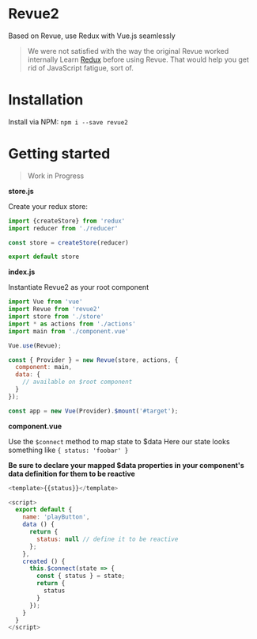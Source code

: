 
# Revue2
Based on Revue, use Redux with Vue.js seamlessly
> We were not satisfied with the way the original Revue worked internally
> Learn [Redux](http://redux.js.org/) before using Revue. That would help you get rid of JavaScript fatigue, sort of.

# Installation
Install via NPM: `npm i --save revue2`

# Getting started
> Work in Progress

**store.js** 

Create your redux store:
```js
import {createStore} from 'redux'
import reducer from './reducer'

const store = createStore(reducer)

export default store
```

**index.js**

Instantiate Revue2 as your root component
```js
import Vue from 'vue'
import Revue from 'revue2'
import store from './store'
import * as actions from './actions'
import main from './component.vue'

Vue.use(Revue);

const { Provider } = new Revue(store, actions, {
  component: main,
  data: {
    // available on $root component
  }
});

const app = new Vue(Provider).$mount('#target');
```

**component.vue**

Use the `$connect` method to map state to $data
Here our state looks something like `{ status: 'foobar' }`

**Be sure to declare your mapped $data properties in your component's data definition for them to be reactive**

```js
<template>{{status}}</template>

<script>
  export default {
    name: 'playButton',
    data () {
      return {
        status: null // define it to be reactive
      };
    },
    created () {
      this.$connect(state => {
        const { status } = state;
        return {
          status
        }
      });
    }
  }
</script>
```
